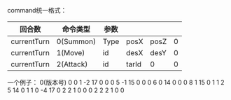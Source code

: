 command统一格式：

| 回合数      | 命令类型  | 参数 |       |      |      |
| ----------- | --------- | ---- | ----- | ---- | ---- |
| currentTurn | 0(Summon) | Type | posX  | posZ | 0    |
| currentTurn | 1(Move)   | id   | desX  | desY | 0    |
| currentTurn | 2(Attack) | id   | tarId | 0    | 0    |



一个例子：
0(版本号)
0 0 1 -2 17 0
0 0 5 -1 15 0
0 0 6 0 14 0
0 0 8 1 15 0
1 1 2 5 14 0
1 1 0 -4 17 0
2 2 1 0 0 0
2 2 2 1 0 0